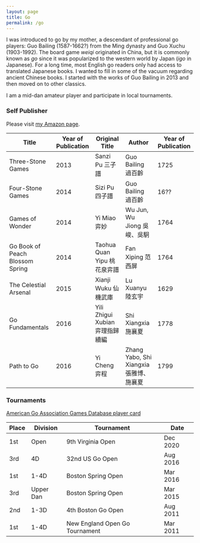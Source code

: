 ```yaml
---
layout: page
title: Go
permalink: /go
---
```


I was introduced to go by my mother, a descendant of professional go players: Guo Bailing (1587-1662?) from the Ming dynasty and Guo Xuchu (1903-1992). The board game *weiqi* originated in China, but it is commonly known as *go* since it was popularized to the western world by Japan (*igo* in Japanese). For a long time, most English go readers only had access to translated Japanese books. I wanted to fill in some of the vacuum regarding ancient Chinese books. I started with the works of Guo Bailing in 2013 and then moved on to other classics.

I am a mid-dan amateur player and participate in local tournaments.

### Self Publisher

Please visit [my Amazon page](https://www.amazon.com/Ruoshi-Sun/e/B01DQ6NH72).

| Title |Year of Publication | Original Title | Author |Year of Publication|
|---|---|---|---|---|
|Three-Stone Games |2013 | Sanzi Pu 三子譜 |Guo Bailing 過百齡 |1725|
|Four-Stone Games |2014| Sizi Pu 四子譜 |Guo Bailing 過百齡 |16??|
|Games of Wonder |2014 |Yi Miao 弈妙 |Wu Jun, Wu Jiong 吳峻、吳駉 |1764|
|Go Book of Peach Blossom Spring |2014 |Taohua Quan Yipu 桃花泉弈譜 |Fan Xiping 范西屏 |1764|
|The Celestial Arsenal |2015 |Xianji Wuku 仙機武庫 |Lu Xuanyu 陸玄宇 |1629|
|Go Fundamentals |2016 |Yili Zhigui Xubian 弈理指歸續編 |Shi Xiangxia 施襄夏 |1778|
|Path to Go |2016 |Yi Cheng 弈程 |Zhang Yabo, Shi Xiangxia 張雅博、施襄夏 |1799|

### Tournaments

[American Go Association Games Database player card](http://agagd.usgo.org/player/18603)

|Place|Division|Tournament|Date|
|---|---|---|---|
|1st|Open|9th Virginia Open|Dec 2020|
|3rd|4D|32nd US Go Open|Aug 2016|
|1st|1-4D|Boston Spring Open|Mar 2016|
|3rd|Upper Dan|Boston Spring Open|Mar 2015|
|2nd|1-3D|4th Boston Go Open|Aug 2011|
|1st|1-4D|New England Open Go Tournament|Mar 2011|

